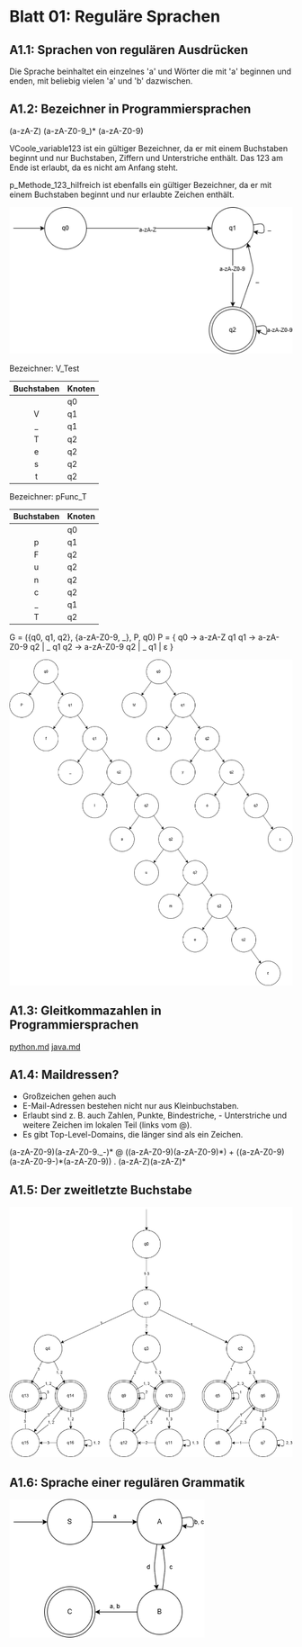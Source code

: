 # Blatt 01: Reguläre Sprachen

## A1.1: Sprachen von regulären Ausdrücken

Die Sprache beinhaltet ein einzelnes 'a' und Wörter die mit 'a' beginnen und enden, mit beliebig vielen 'a' und 'b' dazwischen.

## A1.2: Bezeichner in Programmiersprachen

(a-zA-Z) (a-zA-Z0-9_)* (a-zA-Z0-9)

VCoole_variable123 ist ein gültiger Bezeichner, da er mit einem Buchstaben beginnt und nur Buchstaben, Ziffern und Unterstriche enthält. Das 123 am Ende ist erlaubt, da es nicht am Anfang steht.

p_Methode_123_hilfreich ist ebenfalls ein gültiger Bezeichner, da er mit einem Buchstaben beginnt und nur erlaubte Zeichen enthält.

![DFA_1.2.png](DFA_1.2.png)

Bezeichner: V_Test

| Buchstaben | Knoten |
|:----------:|--------|
|            | q0     |
| V          | q1     |
| _          | q1     |
| T          | q2     |
| e          | q2     |
| s          | q2     |
| t          | q2     |

Bezeichner: pFunc_T

| Buchstaben | Knoten |
|:----------:|--------|
|            | q0     |
| p          | q1     |
| F          | q2     |
| u          | q2     |
| n          | q2     |
| c          | q2     |
| _          | q1     |
| T          | q2     |

G = ({q0, q1, q2}, {a-zA-Z0-9, _}, P, q0)
P = {
    q0 -> a-zA-Z q1
    q1 -> a-zA-Z0-9 q2 | \_ q1
    q2 -> a-zA-Z0-9 q2 | \_ q1 | ε
}

![ALB.png](ALB.png)

## A1.3: Gleitkommazahlen in Programmiersprachen

[python.md](python.md)
[java.md](java.md)

## A1.4: Maildressen?

- Großzeichen gehen auch
- E-Mail-Adressen bestehen nicht nur aus Kleinbuchstaben.
- Erlaubt sind z. B. auch Zahlen, Punkte, Bindestriche, - Unterstriche und weitere Zeichen im lokalen Teil (links vom @).
- Es gibt Top-Level-Domains, die länger sind als ein Zeichen.

(a-zA-Z0-9)(a-zA-Z0-9._-)\* @ ((a-zA-Z0-9)(a-zA-Z0-9)\*) + ((a-zA-Z0-9)(a-zA-Z0-9-)\*(a-zA-Z0-9)) \. (a-zA-Z)(a-zA-Z)*

## A1.5: Der zweitletzte Buchstabe

![DFA_1.5.png](DFA_1.5.png)

## A1.6: Sprache einer regulären Grammatik

![DFA_1.6.png](DFA_1.6.png)
